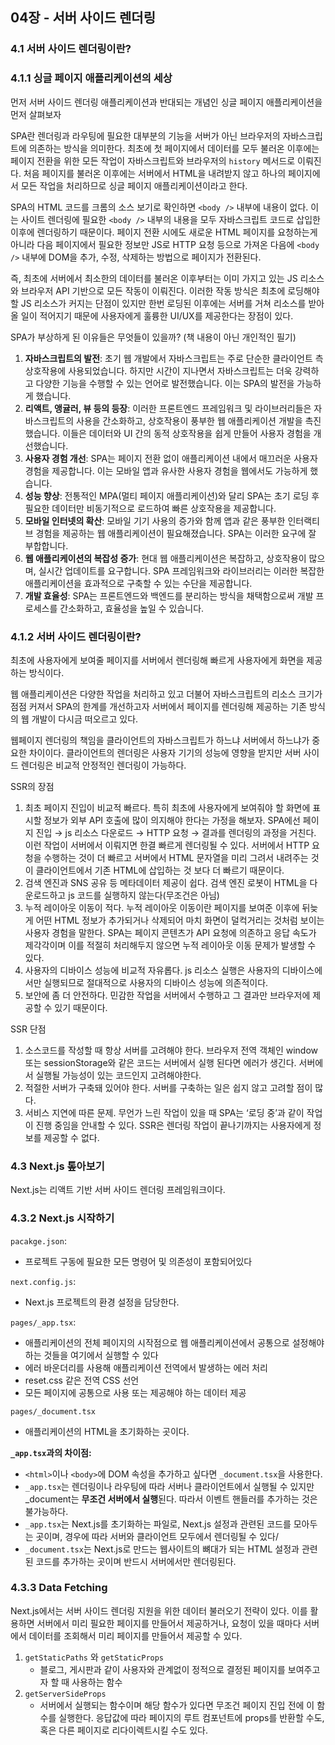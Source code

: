 ## 04장 - 서버 사이드 렌더링

### 4.1 서버 사이드 렌더링이란?

### 4.1.1 싱글 페이지 애플리케이션의 세상

먼저 서버 사이드 렌더링 애플리케이션과 반대되는 개념인 싱글 페이지 애플리케이션을 먼저 살펴보자

SPA란 렌더링과 라우팅에 필요한 대부분의 기능을 서버가 아닌 브라우저의 자바스크립트에 의존하는 방식을 의미한다. 최초에 첫 페이지에서 데이터를 모두 불러온 이후에는 페이지 전환을 위한 모든 작업이 자바스크립트와 브라우저의 `history` 메서드로 이뤄진다. 처음 페이지를 불러온 이후에는 서버에서 HTML을 내려받지 않고 하나의 페이지에서 모든 작업을 처리하므로 싱글 페이지 애플리케이션이라고 한다.

SPA의 HTML 코드를 크롬의 소스 보기로 확인하면 `<body />` 내부에 내용이 없다. 이는 사이트 렌더링에 필요한 `<body />` 내부의 내용을 모두 자바스크립트 코드로 삽입한 이후에 렌더링하기 때문이다. 페이지 전환 시에도 새로운 HTML 페이지를 요청하는게 아니라 다음 페이지에서 필요한 정보만 JS로 HTTP 요청 등으로 가져온 다음에 `<body />` 내부에 DOM을 추가, 수정, 삭제하는 방법으로 페이지가 전환된다.

즉, 최초에 서버에서 최소한의 데이터를 불러온 이후부터는 이미 가지고 있는 JS 리소스와 브라우저 API 기반으로 모든 작동이 이뤄진다. 이러한 작동 방식은 최초에 로딩해야 할 JS 리소스가 커지는 단점이 있지만 한번 로딩된 이후에는 서버를 거쳐 리소스를 받아올 일이 적어지기 때문에 사용자에게 훌륭한 UI/UX를 제공한다는 장점이 있다.

SPA가 부상하게 된 이유들은 무엇들이 있을까? (책 내용이 아닌 개인적인 필기)

1. **자바스크립트의 발전**: 초기 웹 개발에서 자바스크립트는 주로 단순한 클라이언트 측 상호작용에 사용되었습니다. 하지만 시간이 지나면서 자바스크립트는 더욱 강력하고 다양한 기능을 수행할 수 있는 언어로 발전했습니다. 이는 SPA의 발전을 가능하게 했습니다.
2. **리액트, 앵귤러, 뷰 등의 등장**: 이러한 프론트엔드 프레임워크 및 라이브러리들은 자바스크립트의 사용을 간소화하고, 상호작용이 풍부한 웹 애플리케이션 개발을 촉진했습니다. 이들은 데이터와 UI 간의 동적 상호작용을 쉽게 만들어 사용자 경험을 개선했습니다.
3. **사용자 경험 개선**: SPA는 페이지 전환 없이 애플리케이션 내에서 매끄러운 사용자 경험을 제공합니다. 이는 모바일 앱과 유사한 사용자 경험을 웹에서도 가능하게 했습니다.
4. **성능 향상**: 전통적인 MPA(멀티 페이지 애플리케이션)와 달리 SPA는 초기 로딩 후 필요한 데이터만 비동기적으로 로드하여 빠른 상호작용을 제공합니다.
5. **모바일 인터넷의 확산**: 모바일 기기 사용의 증가와 함께 앱과 같은 풍부한 인터랙티브 경험을 제공하는 웹 애플리케이션이 필요해졌습니다. SPA는 이러한 요구에 잘 부합합니다.
6. **웹 애플리케이션의 복잡성 증가**: 현대 웹 애플리케이션은 복잡하고, 상호작용이 많으며, 실시간 업데이트를 요구합니다. SPA 프레임워크와 라이브러리는 이러한 복잡한 애플리케이션을 효과적으로 구축할 수 있는 수단을 제공합니다.
7. **개발 효율성**: SPA는 프론트엔드와 백엔드를 분리하는 방식을 채택함으로써 개발 프로세스를 간소화하고, 효율성을 높일 수 있습니다.

### 4.1.2 서버 사이드 렌더링이란?

최초에 사용자에게 보여줄 페이지를 서버에서 렌더링해 빠르게 사용자에게 화면을 제공하는 방식이다.

웹 애플리케이션은 다양한 작업을 처리하고 있고 더불어 자바스크립트의 리소스 크기가 점점 커져서 SPA의 한계를 개선하고자 서버에서 페이지를 렌더링해 제공하는 기존 방식의 웹 개발이 다시금 떠오르고 있다.

웹페이지 렌더링의 책임을 클라이언트의 자바스크립트가 하느냐 서버에서 하느냐가 중요한 차이이다. 클라이언트의 렌더링은 사용자 기기의 성능에 영향을 받지만 서버 사이드 렌더링은 비교적 안정적인 렌더링이 가능하다.

SSR의 장점

1. 최초 페이지 진입이 비교적 빠르다. 특히 최초에 사용자에게 보여줘야 할 화면에 표시할 정보가 외부 API 호출에 많이 의지해야 한다는 가정을 해보자. SPA에선 페이지 진입 → js 리소스 다운로드 → HTTP 요청 → 결과를 렌더링의 과정을 거친다. 이런 작업이 서버에서 이뤄지면 한결 빠르게 렌더링될 수 있다. 서버에서 HTTP 요청을 수행하는 것이 더 빠르고 서버에서 HTML 문자열을 미리 그려서 내려주는 것이 클라이언트에서 기존 HTML에 삽입하는 것 보다 더 빠르기 때문이다.
2. 검색 엔진과 SNS 공유 등 메타데이터 제공이 쉽다. 검색 엔진 로봇이 HTML을 다운로드하고 js 코드를 실행하지 않는다(무조건은 아님)
3. 누적 레이아웃 이동이 적다. 누적 레이아웃 이동이란 페이지를 보여준 이후에 뒤늦게 어떤 HTML 정보가 추가되거나 삭제되어 마치 화면이 덜컥거리는 것처럼 보이는 사용자 경험을 말한다. SPA는 페이지 콘텐츠가 API 요청에 의존하고 응답 속도가 제각각이며 이를 적절히 처리해두지 않으면 누적 레이아웃 이동 문제가 발생할 수 있다.
4. 사용자의 디바이스 성능에 비교적 자유롭다. js 리소스 실행은 사용자의 디바이스에서만 실행되므로 절대적으로 사용자의 디바이스 성능에 의존적이다.
5. 보안에 좀 더 안전하다. 민감한 작업을 서버에서 수행하고 그 결과만 브라우저에 제공할 수 있기 때문이다.

SSR 단점

1. 소스코드를 작성할 때 항상 서버를 고려해야 한다. 브라우저 전역 객체인 window 또는 sessionStorage와 같은 코드는 서버에서 실행 된다면 에러가 생긴다. 서버에서 실행될 가능성이 있는 코드인지 고려해야한다.
2. 적절한 서버가 구축돼 있어야 한다. 서버를 구축하는 일은 쉽지 않고 고려할 점이 많다.
3. 서비스 지연에 따른 문제. 무언가 느린 작업이 있을 때 SPA는 ‘로딩 중’과 같이 작업이 진행 중임을 안내할 수 있다. SSR은 렌더링 작업이 끝나기까지는 사용자에게 정보를 제공할 수 없다.

### 4.3 Next.js 톺아보기

Next.js는 리액트 기반 서버 사이드 렌더링 프레임워크이다.

### 4.3.2 Next.js 시작하기

`pacakge.json`:

- 프로젝트 구동에 필요한 모든 명령어 및 의존성이 포함되어있다

`next.config.js`:

- Next.js 프로젝트의 환경 설정을 담당한다.

`pages/_app.tsx`:

- 애플리케이션의 전체 페이지의 시작점으로 웹 애플리케이션에서 공통으로 설정해야 하는 것들을 여기에서 실행할 수 있다
- 에러 바운더리를 사용해 애플리케이션 전역에서 발생하는 에러 처리
- reset.css 같은 전역 CSS 선언
- 모든 페이지에 공통으로 사용 또는 제공해야 하는 데이터 제공

`pages/_document.tsx`

- 애플리케이션의 HTML을 초기화하는 곳이다.

**`_app.tsx`과의 차이점:**

- `<html>`이나 `<body>`에 DOM 속성을 추가하고 싶다면 `_document.tsx`을 사용한다.
- `_app.tsx`는 렌더링이나 라우팅에 따라 서버나 클라이언트에서 실행될 수 있지만 \_document는 **무조건 서버에서 실행**된다. 따라서 이벤트 핸들러를 추가하는 것은 불가능하다.
- `_app.tsx`는 Next.js를 초기화하는 파일로, Next.js 설정과 관련된 코드를 모아두는 곳이며, 경우에 따라 서버와 클라이언트 모두에서 렌더링될 수 있다/
- `_document.tsx`는 Next.js로 만드는 웹사이트의 뼈대가 되는 HTML 설정과 관련된 코드를 추가하는 곳이며 반드시 서버에서만 렌더링된다.

### 4.3.3 Data Fetching

Next.js에서는 서버 사이드 렌더링 지원을 위한 데이터 불러오기 전략이 있다. 이를 활용하면 서버에서 미리 필요한 페이지를 만들어서 제공하거나, 요청이 있을 때마다 서버에서 데이터를 조회해서 미리 페이지를 만들어서 제공할 수 있다.

1. `getStaticPaths` 와 `getStaticProps`
   - 블로그, 게시판과 같이 사용자와 관계없이 정적으로 결정된 페이지를 보여주고자 할 때 사용하는 함수
2. `getServerSideProps`
   - 서버에서 실행되는 함수이며 해당 함수가 있다면 무조건 페이지 진입 전에 이 함수를 실행한다. 응답값에 따라 페이지의 루트 컴포넌트에 props를 반환할 수도, 혹은 다른 페이지로 리다이렉트시킬 수도 있다.
